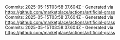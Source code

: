 Commits: 2025-05-15T03:58:37.604Z - Generated via https://github.com/marketplace/actions/artificial-grass
<br>
Commits: 2025-05-15T03:58:37.604Z - Generated via https://github.com/marketplace/actions/artificial-grass
<br>
Commits: 2025-05-15T03:58:37.604Z - Generated via https://github.com/marketplace/actions/artificial-grass
<br>
